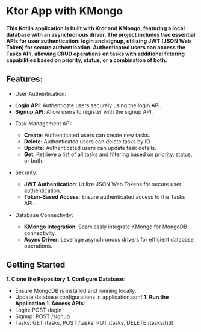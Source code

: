 # Ktor App with KMongo

#### This Kotlin application is built with Ktor and KMongo, featuring a local database with an asynchronous driver. The project includes two essential APIs for user authentication: login and signup, utilizing JWT (JSON Web Token) for secure authentication. Authenticated users can access the Tasks API, allowing CRUD operations on tasks with additional filtering capabilities based on priority, status, or a combination of both.

## Features:

+ User Authentication:
 - **Login API**: Authenticate users securely using the login API.
 - **Signup API**: Allow users to register with the signup API.

+ Task Management API:
  - **Create**: Authenticated users can create new tasks.
  - **Delete**: Authenticated users can delete tasks by ID.
  - **Update**: Authenticated users can update task details.
  - **Get**: Retrieve a list of all tasks and filtering based on priority, status, or both.

+ Security:
  - **JWT Authentication**: Utilize JSON Web Tokens for secure user authentication.
  - **Token-Based Access**: Ensure authenticated access to the Tasks API.

+ Database Connectivity:
  - **KMongo Integration**: Seamlessly integrate KMongo for MongoDB connectivity.
  - **Async Driver**: Leverage asynchronous drivers for efficient database operations.

## Getting Started

**1. Clone the Repository**
 **1. Configure Database**:
  - Ensure MongoDB is installed and running locally.
  - Update database configurations in application.conf
 **1. Run the Application**
 **1. Access APIs**:
  - Login: POST /login
  - Signup: POST /signup
  - Tasks: GET /tasks, POST /tasks, PUT /tasks, DELETE /tasks/{id}

